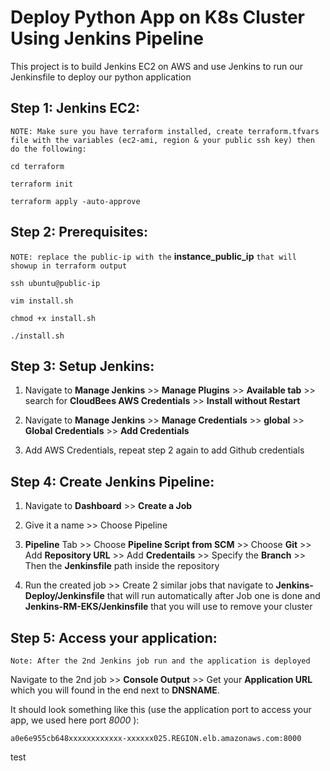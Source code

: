 # Deploy Python App on K8s Cluster Using Jenkins Pipeline

This project is to build Jenkins EC2 on AWS and use Jenkins to run our Jenkinsfile to deploy our python application

## Step 1: Jenkins EC2:

`NOTE: Make sure you have terraform installed, create terraform.tfvars file with the variables (ec2-ami, region & your public ssh key) then do the following:`

```
cd terraform

terraform init

terraform apply -auto-approve
```

## Step 2: Prerequisites:

`NOTE: replace the public-ip with the` **instance_public_ip** `that will showup in terraform output`

```
ssh ubuntu@public-ip

vim install.sh

chmod +x install.sh

./install.sh
```

## Step 3: Setup Jenkins:

1. Navigate to **Manage Jenkins** >> **Manage Plugins** >> **Available tab** >> search for **CloudBees AWS Credentials** >> **Install without Restart**

2. Navigate to **Manage Jenkins** >> **Manage Credentials** >> **global** >> **Global Credentials** >> **Add Credentials**

3. Add AWS Credentials, repeat step 2 again to add Github credentials

## Step 4: Create Jenkins Pipeline:

1. Navigate to **Dashboard** >> **Create a Job**

2. Give it a name >> Choose Pipeline

3. **Pipeline** Tab >> Choose **Pipeline Script from SCM** >> Choose **Git** >> Add **Repository URL** >> Add **Credentails** >> Specify the **Branch** >> Then the **Jenkinsfile** path inside the repository

4. Run the created job >> Create 2 similar jobs that navigate to **Jenkins-Deploy/Jenkinsfile** that will run automatically after Job one is done and **Jenkins-RM-EKS/Jenkinsfile** that you will use to remove your cluster

## Step 5: Access your application:

`Note: After the 2nd Jenkins job run and the application is deployed`

Navigate to the 2nd job >> **Console Output** >> Get your **Application URL** which you will found in the end next to **DNSNAME**.

It should look something like this (use the application port to access your app, we used here port _8000_ ):

```
a0e6e955cb648xxxxxxxxxxxx-xxxxxx025.REGION.elb.amazonaws.com:8000
```

test
